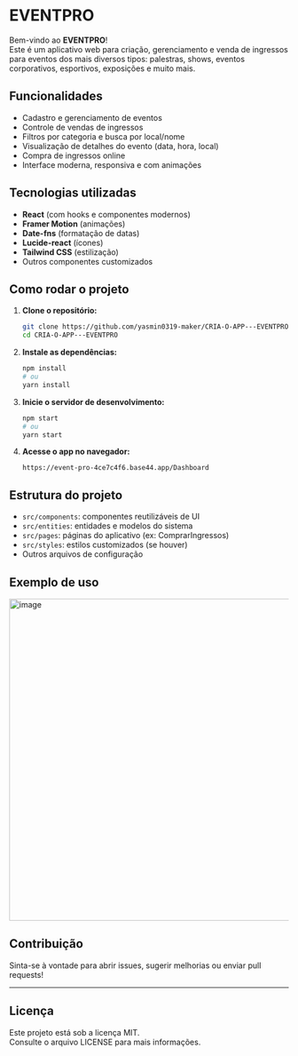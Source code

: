 # EVENTPRO

Bem-vindo ao **EVENTPRO**!  
Este é um aplicativo web para criação, gerenciamento e venda de ingressos para eventos dos mais diversos tipos: palestras, shows, eventos corporativos, esportivos, exposições e muito mais.

## Funcionalidades

- Cadastro e gerenciamento de eventos
- Controle de vendas de ingressos
- Filtros por categoria e busca por local/nome
- Visualização de detalhes do evento (data, hora, local)
- Compra de ingressos online
- Interface moderna, responsiva e com animações

## Tecnologias utilizadas

- **React** (com hooks e componentes modernos)
- **Framer Motion** (animações)
- **Date-fns** (formatação de datas)
- **Lucide-react** (ícones)
- **Tailwind CSS** (estilização)
- Outros componentes customizados

## Como rodar o projeto

1. **Clone o repositório:**
   ```bash
   git clone https://github.com/yasmin0319-maker/CRIA-O-APP---EVENTPRO.git
   cd CRIA-O-APP---EVENTPRO
   ```

2. **Instale as dependências:**
   ```bash
   npm install
   # ou
   yarn install
   ```

3. **Inicie o servidor de desenvolvimento:**
   ```bash
   npm start
   # ou
   yarn start
   ```

4. **Acesse o app no navegador:**
   ```
   https://event-pro-4ce7c4f6.base44.app/Dashboard
   ```

## Estrutura do projeto

- `src/components`: componentes reutilizáveis de UI
- `src/entities`: entidades e modelos do sistema
- `src/pages`: páginas do aplicativo (ex: ComprarIngressos)
- `src/styles`: estilos customizados (se houver)
- Outros arquivos de configuração

## Exemplo de uso

<img width="1359" height="580" alt="image" src="https://github.com/user-attachments/assets/d8076934-594f-40ab-98e3-78c734d6e8ad" />


## Contribuição

Sinta-se à vontade para abrir issues, sugerir melhorias ou enviar pull requests!

---

## Licença

Este projeto está sob a licença MIT.  
Consulte o arquivo LICENSE para mais informações.

